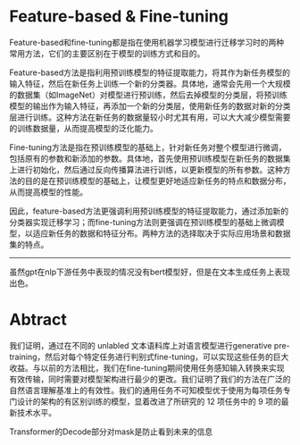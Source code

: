 # Feature-based & Fine-tuning

Feature-based和fine-tuning都是指在使用机器学习模型进行迁移学习时的两种常用方法，它们的主要区别在于模型的训练方式和目的。

Feature-based方法是指利用预训练模型的特征提取能力，将其作为新任务模型的输入特征，然后在新任务上训练一个新的分类器。具体地，通常会先用一个大规模的数据集（如ImageNet）对模型进行预训练，然后去掉模型的分类层，将预训练模型的输出作为输入特征，再添加一个新的分类层，使用新任务的数据对新的分类层进行训练。这种方法在新任务的数据量较小时尤其有用，可以大大减少模型需要的训练数据量，从而提高模型的泛化能力。

Fine-tuning方法是指在预训练模型的基础上，针对新任务对整个模型进行微调，包括原有的参数和新添加的参数。具体地，首先使用预训练模型在新任务的数据集上进行初始化，然后通过反向传播算法进行训练，以更新模型的所有参数。这种方法的目的是在预训练模型的基础上，让模型更好地适应新任务的特点和数据分布，从而提高模型的性能。

因此，feature-based方法更强调利用预训练模型的特征提取能力，通过添加新的分类器实现迁移学习；而fine-tuning方法则更强调在预训练模型的基础上微调模型，以适应新任务的数据和特征分布。两种方法的选择取决于实际应用场景和数据集的特点。

---

虽然gpt在nlp下游任务中表现的情况没有bert模型好，但是在文本生成任务上表现出色。

# Abtract

我们证明，通过在不同的 unlabled 文本语料库上对语言模型进行generative pre-training，然后对每个特定任务进行判别式fine-tuning，可以实现这些任务的巨大收益。与以前的方法相比，我们在fine-tuning期间使用任务感知输入转换来实现有效传输，同时需要对模型架构进行最少的更改。我们证明了我们的方法在广泛的自然语言理解基准上的有效性。我们的通用任务不可知模型优于使用为每项任务专门设计的架构的有区别训练的模型，显着改进了所研究的 12 项任务中的 9 项的最新技术水平。



Transformer的Decode部分对mask是防止看到未来的信息







